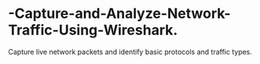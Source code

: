 # -Capture-and-Analyze-Network-Traffic-Using-Wireshark.
Capture live network packets and identify basic protocols and traffic types.
